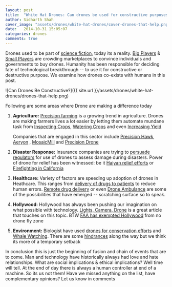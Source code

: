```yaml
---
layout: post
title:  "White Hat Drones: Can drones be used for constructive purposes?"
author: Sidharth Shah
cover_image: "assets/drones/white-hat-drones/cover-drones-that-help.png"
date:   2014-10-31 15:05:07
categories: drones
comments: true
---
```

Drones used to be part of [science fiction](http://knowdrones.wikispot.org/Drones_in_Science_Fiction), today its a reality. [Big Players](http://www.ibtimes.com/12-companies-will-conquer-drone-market-2014-2015-1534360) & [Small Players](http://www.uavglobal.com/list-of-manufacturers/) are crowding marketplaces to convince individuals and governments to buy drones. Humanity has been responsible for deciding fate of technological breakthrough -- to use it for constructive or destructive purpose. We examine how drones co-exists with humans in this post. 

![Can Drones Be Constructive?]({{ site.url }}/assets/drones/white-hat-drones/drones-that-help.png)

Following are some areas where Drone are making a difference today

1. **Agriculture:** [Precision farming](http://www.businessinsider.com/drones-will-revolutionize-farming-2014-9?IR=T) is a growing trend in agriculture. Drones are making farmers lives a lot easier by letting them automate mundane task from [Inspecting Crops](https://www.youtube.com/watch?v=5yB8DN2MReg&noredirect=1), [Watering Crops](http://blogs.kqed.org/science/audio/drones-the-newest-water-saving-tool-for-parched-farms/) and even [Increasing Yield](http://www.technologyreview.com/featuredstory/526491/agricultural-drones/)

	Companies that are engaged in this sector include [Precision Hawk](http://precisionhawk.com/index.html), [Aeryon](http://www.aeryon.com/) , [MosaicMill](http://mosaicmill.com/index.html) and [Precision Drone](http://mosaicmill.com/index.html)

2. **Disaster Response:** Insurance companies are trying to [persuade regulators](http://www.foxbusiness.com/markets/2014/10/25/state-farm-seeks-approval-to-test-drones-in-evaluating-property-damage-disaster/) for use of drones to assess damage during disasters. Power of drone for relief has been witnessed: be it [Haiyan relief efforts](http://nethope.org/blog/2013/12/civil-drone-helps-nethope-haiyan-relief-efforts-in-the-philippines/) or [Firefighting in California](http://www.thedailybeast.com/articles/2014/07/09/fighting-wildfire-with-satellites-lasers-and-drones.html)

3. **Healthcare:** Variety of factors are speeding up adoption of drones in Heathcare. This ranges from [delivery of drugs to patients](http://www.hospitalimpact.org/index.php/2013/12/10/a_role_for_drones_in_healthcare) to reduce human errors. [Remote drug delivery](http://www.nextservices.com/remote-healthcare-delivery-from-data-to-drones/) or even [Drone Ambulance](http://rt.com/news/200675-drone-ambulance-saves-lives/) are some of the possibilities that have emerged -- scratching surface so to speak.

4. **Hollywood:** Hollywood has always been pushing our imagination on what possible with technology. [Lights, Camera, Drone](http://www.npr.org/blogs/thetwo-way/2014/09/26/351731611/lights-camera-drones-hollywoods-lens-gets-a-little-larger) is a great article that touches on this topic. BTW [FAA has exempted Hollywood](http://www.latimes.com/entertainment/envelope/cotown/la-et-ct-hollywood-drones-20140925-story.html) from no drone fly zone

5. **Environment:** Biologist have used [drones for conservation efforts](http://www.audubonmagazine.org/articles/conservation/drones-take-wildlife-conservation-tool) and [Whale Watching](http://www.thedailybeast.com/articles/2014/08/25/soon-we-ll-be-watching-whales-by-drone.html). There are some [hindrances](http://www.theguardian.com/world/2014/may/07/drones-striking-a-high-tech-blow-for-conservation-and-the-environment) along the way but we think its more of a temporary setback 

In conclusion this is just the beginning of fusion and chain of events that are to come. Man and technology have historically always had love and hate relationships. What are social implications & ethical implications? Well time will tell. At the end of day there is always a human controller at end of a machine. So its us not them! Have we missed anything on the list, have complementary opinions? Let us know in comments 

